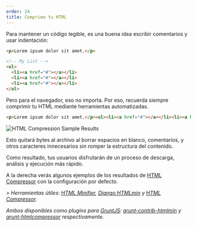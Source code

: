 ```yaml
---
order: 24
title: Comprime tu HTML
---
```


Para mantener un código legible, es una buena idea escribir comentarios y usar indentación:

```html
<p>Lorem ipsum dolor sit amet.</p>

<!-- My List -->
<ul>
  <li><a href="#"></a></li>
  <li><a href="#"></a></li>
  <li><a href="#"></a></li>
</ul>
```

Pero para el navegador, eso no importa. Por eso, recuerda siempre comprimir tu HTML mediante herramientas automatizadas.

```html
<p>Lorem ipsum dolor sit amet.</p><ul><li><a href="#"></a></li><li><a href="#"></a></li><li><a href="#"></a></li></ul>
```
<div class="img-right">
  <img id="htmlcompression-table" src="http://browserdiet.com/img/htmlcompressor-table.jpg" alt="HTML Compression Sample Results">
</div>


Esto quitará bytes al archivo al borrar espacios en blanco, comentarios, y otros caracteres innecesarios sin romper la estructura del contenido. 

Como resultado, tus usuarios disfrutarán de un proceso de descarga, análisis y ejecución más rápido.

A la derecha verás algunos ejemplos de los resultados de [HTML Compressor](https://code.google.com/p/htmlcompressor/) con la configuración por defecto.

*> Herramientas útiles: [HTML Minifier](http://kangax.github.com/html-minifier/), [Django HTMLmin](https://github.com/cobrateam/django-htmlmin) y [HTML Compressor](http://code.google.com/p/htmlcompressor/).*

*Ambos disponibles como plugins para [GruntJS](http://gruntjs.com/): [grunt-contrib-htmlmin](https://github.com/gruntjs/grunt-contrib-htmlmin) y [grunt-htmlcompressor](https://github.com/jney/grunt-htmlcompressor) respectivamente.*

